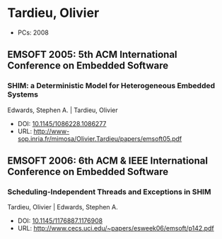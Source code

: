 # Tardieu, Olivier

* PCs: 2008

## EMSOFT 2005: 5th ACM International Conference on Embedded Software

### SHIM: a Deterministic Model for Heterogeneous Embedded Systems
Edwards, Stephen A. | Tardieu, Olivier
* DOI: [10.1145/1086228.1086277](https://doi.org/10.1145/1086228.1086277)
* URL: <http://www-sop.inria.fr/mimosa/Olivier.Tardieu/papers/emsoft05.pdf>

## EMSOFT 2006: 6th ACM & IEEE International Conference on Embedded Software

### Scheduling-Independent Threads and Exceptions in SHIM
Tardieu, Olivier | Edwards, Stephen A.
* DOI: [10.1145/1176887.1176908](https://doi.org/10.1145/1176887.1176908)
* URL: <http://www.cecs.uci.edu/~papers/esweek06/emsoft/p142.pdf>

